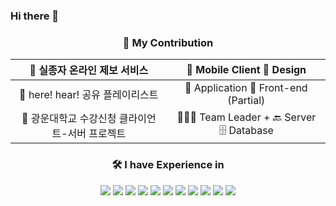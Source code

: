 ### Hi there 👋

 <div align="center">
   

### 🌱 My Contribution <br>

|🚸 실종자 온라인 제보 서비스|📱 Mobile Client 🎨 Design|
|:---:|:---:|
|🎵 here! hear! 공유 플레이리스트 | 📱 Application 🎨 Front-end (Partial)|
|📖 광운대학교 수강신청 클라이언트-서버 프로젝트 | 👩🏻‍💻 Team Leader + 🔙 Server 🗄️ Database|

### 🛠 I have Experience in <br>
<img src="https://img.shields.io/badge/C-A8B9CC?style=flat&logo=C&logoColor=white"/>
<img src="https://img.shields.io/badge/C++-00599C?style=flat&logo=cplusplus&logoColor=white"/>
<img src="https://img.shields.io/badge/Java-007396?style=flat&logo=Java&logoColor=white"/>
<img src="https://img.shields.io/badge/CSharp-239120?style=flat&logo=CSharp&logoColor=white"/>
<img src="https://img.shields.io/badge/Dart-0175C2?style=flat&logo=Dart&logoColor=white"/>
<img src="https://img.shields.io/badge/Flutter-02569B?style=flat&logo=Flutter&logoColor=white"/>
<img src="https://img.shields.io/badge/Figma-F24E1E?style=flat&logo=Figma&logoColor=white"/>
<img src="https://img.shields.io/badge/Python-3776AB?style=flat&logo=Python&logoColor=white"/>
<img src="https://img.shields.io/badge/MariaDB-003545?style=flat&logo=mariadb&logoColor=white"> 
<img src="https://img.shields.io/badge/Amazon_Web_Services-232F3E?style=flat&logo=amazonaws&logoColor=white"> 
<img src="https://img.shields.io/badge/MS_Azure-0078D4?style=flat&logo=microsoftazure&logoColor=white"> 

 </div>
